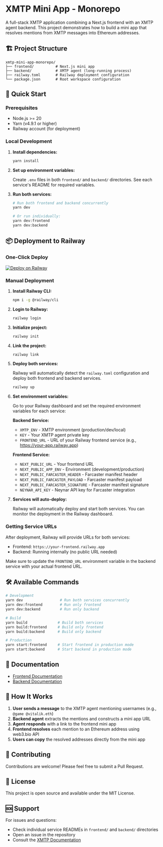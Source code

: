 # XMTP Mini App - Monorepo

A full-stack XMTP application combining a Next.js frontend with an XMTP agent backend. This project demonstrates how to build a mini app that resolves mentions from XMTP messages into Ethereum addresses.

## 🏗️ Project Structure

```
xmtp-mini-app-monorepo/
├── frontend/          # Next.js mini app
├── backend/           # XMTP agent (long-running process)
├── railway.toml       # Railway deployment configuration
└── package.json       # Root workspace configuration
```

## 🚀 Quick Start

### Prerequisites

- Node.js >= 20
- Yarn (v4.9.1 or higher)
- Railway account (for deployment)

### Local Development

1. **Install dependencies:**
   ```bash
   yarn install
   ```

2. **Set up environment variables:**
   
   Create `.env` files in both `frontend/` and `backend/` directories. See each service's README for required variables.

3. **Run both services:**
   ```bash
   # Run both frontend and backend concurrently
   yarn dev
   
   # Or run individually:
   yarn dev:frontend
   yarn dev:backend
   ```

## 📦 Deployment to Railway

### One-Click Deploy

[![Deploy on Railway](https://railway.app/button.svg)](https://railway.app/new)

### Manual Deployment

1. **Install Railway CLI:**
   ```bash
   npm i -g @railway/cli
   ```

2. **Login to Railway:**
   ```bash
   railway login
   ```

3. **Initialize project:**
   ```bash
   railway init
   ```

4. **Link the project:**
   ```bash
   railway link
   ```

5. **Deploy both services:**
   
   Railway will automatically detect the `railway.toml` configuration and deploy both frontend and backend services.

   ```bash
   railway up
   ```

6. **Set environment variables:**
   
   Go to your Railway dashboard and set the required environment variables for each service:
   
   **Backend Service:**
   - `XMTP_ENV` - XMTP environment (production/dev/local)
   - `KEY` - Your XMTP agent private key
   - `FRONTEND_URL` - URL of your Railway frontend service (e.g., https://your-app.railway.app)
   
   **Frontend Service:**
   - `NEXT_PUBLIC_URL` - Your frontend URL
   - `NEXT_PUBLIC_APP_ENV` - Environment (development/production)
   - `NEXT_PUBLIC_FARCASTER_HEADER` - Farcaster manifest header
   - `NEXT_PUBLIC_FARCASTER_PAYLOAD` - Farcaster manifest payload
   - `NEXT_PUBLIC_FARCASTER_SIGNATURE` - Farcaster manifest signature
   - `NEYNAR_API_KEY` - Neynar API key for Farcaster integration

7. **Services will auto-deploy:**
   
   Railway will automatically deploy and start both services. You can monitor the deployment in the Railway dashboard.

### Getting Service URLs

After deployment, Railway will provide URLs for both services:
- Frontend: `https://your-frontend.railway.app`
- Backend: Running internally (no public URL needed)

Make sure to update the `FRONTEND_URL` environment variable in the backend service with your actual frontend URL.

## 🛠️ Available Commands

```bash
# Development
yarn dev                 # Run both services concurrently
yarn dev:frontend        # Run only frontend
yarn dev:backend         # Run only backend

# Build
yarn build              # Build both services
yarn build:frontend     # Build only frontend
yarn build:backend      # Build only backend

# Production
yarn start:frontend     # Start frontend in production mode
yarn start:backend      # Start backend in production mode
```

## 📖 Documentation

- [Frontend Documentation](./frontend/README.md)
- [Backend Documentation](./backend/README.md)

## 🔧 How It Works

1. **User sends a message** to the XMTP agent mentioning usernames (e.g., `@game @vitalik.eth`)
2. **Backend agent** extracts the mentions and constructs a mini app URL
3. **Agent responds** with a link to the frontend mini app
4. **Frontend resolves** each mention to an Ethereum address using web3.bio API
5. **Users can copy** the resolved addresses directly from the mini app

## 🤝 Contributing

Contributions are welcome! Please feel free to submit a Pull Request.

## 📄 License

This project is open source and available under the MIT License.

## 🆘 Support

For issues and questions:
- Check individual service READMEs in `frontend/` and `backend/` directories
- Open an issue in the repository
- Consult the [XMTP Documentation](https://docs.xmtp.org)

